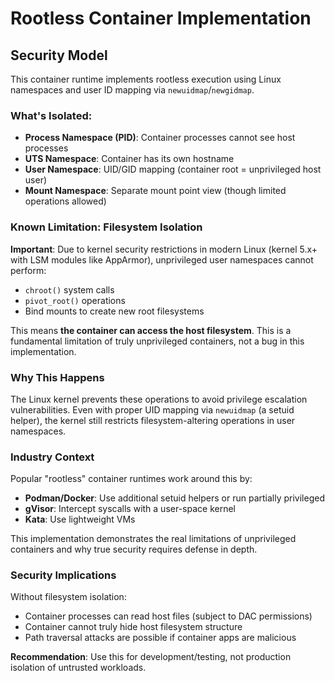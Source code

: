 # Rootless Container Implementation

## Security Model

This container runtime implements rootless execution using Linux namespaces and user ID mapping via `newuidmap`/`newgidmap`. 

### What's Isolated:
- **Process Namespace (PID)**: Container processes cannot see host processes
- **UTS Namespace**: Container has its own hostname
- **User Namespace**: UID/GID mapping (container root = unprivileged host user)
- **Mount Namespace**: Separate mount point view (though limited operations allowed)

### Known Limitation: Filesystem Isolation

**Important**: Due to kernel security restrictions in modern Linux (kernel 5.x+ with LSM modules like AppArmor), unprivileged user namespaces cannot perform:
- `chroot()` system calls
- `pivot_root()` operations  
- Bind mounts to create new root filesystems

This means **the container can access the host filesystem**. This is a fundamental limitation of truly unprivileged containers, not a bug in this implementation.

### Why This Happens

The Linux kernel prevents these operations to avoid privilege escalation vulnerabilities. Even with proper UID mapping via `newuidmap` (a setuid helper), the kernel still restricts filesystem-altering operations in user namespaces.

### Industry Context

Popular "rootless" container runtimes work around this by:
- **Podman/Docker**: Use additional setuid helpers or run partially privileged
- **gVisor**: Intercept syscalls with a user-space kernel
- **Kata**: Use lightweight VMs

This implementation demonstrates the real limitations of unprivileged containers and why true security requires defense in depth.

### Security Implications

Without filesystem isolation:
- Container processes can read host files (subject to DAC permissions)
- Container cannot truly hide host filesystem structure
- Path traversal attacks are possible if container apps are malicious

**Recommendation**: Use this for development/testing, not production isolation of untrusted workloads.